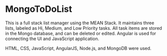 # MongoToDoList

This is a full stack list manager using the MEAN Stack.  It maintains three lists, labeled as Hi, Medium, and Low Priority tasks.  All task items are stored in the Mongo database, and can be deleted or edited.  Angular is used for connecting the UI and JavaScript application.

HTML, CSS, JavaScript, AngularJS, Node.js, and MongoDB were used.
